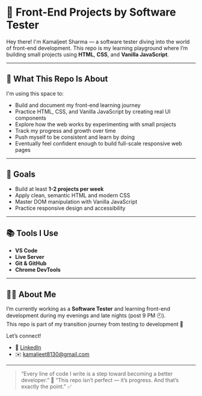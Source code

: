 # 🚀 Front-End Projects by Software Tester

Hey there! I'm Kamaljeet Sharma — a software tester diving into the world of front-end development. This repo is my learning playground where I’m building small projects using **HTML**, **CSS**, and **Vanilla JavaScript**.

---

## 🔧 What This Repo Is About

I'm using this space to:

- Build and document my front-end learning journey
- Practice HTML, CSS, and Vanilla JavaScript by creating real UI components
- Explore how the web works by experimenting with small projects
- Track my progress and growth over time
- Push myself to be consistent and learn by doing
- Eventually feel confident enough to build full-scale responsive web pages

---

## 🌟 Goals

- Build at least **1-2 projects per week**
- Apply clean, semantic HTML and modern CSS
- Master DOM manipulation with Vanilla JavaScript
- Practice responsive design and accessibility

---

## 📚 Tools I Use

- **VS Code**
- **Live Server**
- **Git & GitHub**
- **Chrome DevTools**

---

## 🙋‍♀️ About Me

I’m currently working as a **Software Tester** and learning front-end development during my evenings and late nights (post 9 PM 🕘).  
This repo is part of my transition journey from testing to development 🚀

Let’s connect!

- 🔗 [LinkedIn](https://www.linkedin.com/in/kamaljeet8130/)
- ✉️ kamaljeet8130@gmail.com

---

> “Every line of code I write is a step toward becoming a better developer.” 🌈
> “This repo isn’t perfect — it’s progress. And that’s exactly the point.” ✅
